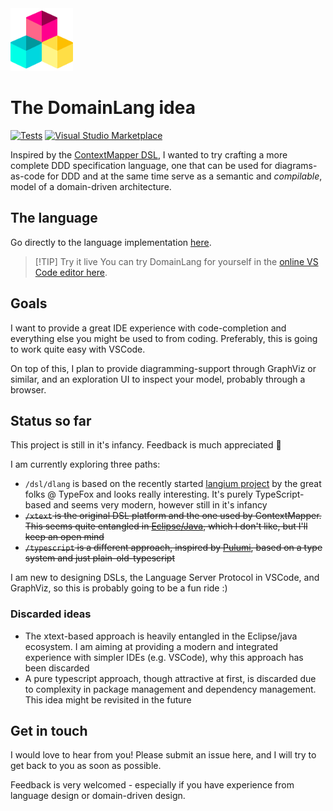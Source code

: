 <img src="images/icon.png" width="100" />

# The DomainLang idea

[![Tests](https://github.com/larsbaunwall/DomainLang/actions/workflows/build-and-test.yml/badge.svg)](https://github.com/larsbaunwall/DomainLang/actions/workflows/build-and-test.yml) [![Visual Studio Marketplace](https://vsmarketplacebadges.dev/version/thinkability.domain-lang.svg)](https://marketplace.visualstudio.com/items?itemName=thinkability.domain-lang)

Inspired by the [ContextMapper DSL](https://github.com/ContextMapper/context-mapper-dsl), I wanted to try crafting a more complete DDD specification language, one that can be used for diagrams-as-code for DDD and at the same time serve as a semantic and *compilable*, model of a domain-driven architecture.

## The language

Go directly to the language implementation [here](dsl/dlang).

> [!TIP] Try it live
> You can try DomainLang for yourself in the [online VS Code editor here](https://larsbaunwall.github.io/DomainLang/index.html).

## Goals

I want to provide a great IDE experience with code-completion and everything else you might be used to from coding. Preferably, this is going to work quite easy with VSCode.

On top of this, I plan to provide diagramming-support through GraphViz or similar, and an exploration UI to inspect your model, probably through a browser.

## Status so far

This project is still in it's infancy. Feedback is much appreciated 🤩

I am currently exploring three paths:
- `/dsl/dlang` is based on the recently started [langium project](https://github.com/langium/langium) by the great folks @ TypeFox and looks really interesting. It's purely TypeScript-based and seems very modern, however still in it's infancy
- ~~`/xtext` is the original DSL platform and the one used by ContextMapper. This seems quite entangled in [Eclipse/Java](https://www.eclipse.org/Xtext/), which I don't like, but I'll keep an open mind~~
- ~~`/typescript` is a different approach, inspired by [Pulumi](https://github.com/pulumi), based on a type system and just plain-old-typescript~~

I am new to designing DSLs, the Language Server Protocol in VSCode, and GraphViz, so this is probably going to be a fun ride :)

### Discarded ideas

- The xtext-based approach is heavily entangled in the Eclipse/java ecosystem. I am aiming at providing a modern and integrated experience with simpler IDEs (e.g. VSCode), why this approach has been discarded
- A pure typescript approach, though attractive at first, is discarded due to complexity in package management and dependency management. This idea might be revisited in the future

## Get in touch

I would love to hear from you! Please submit an issue here, and I will try to get back to you as soon as possible.

Feedback is very welcomed - especially if you have experience from language design or domain-driven design.
